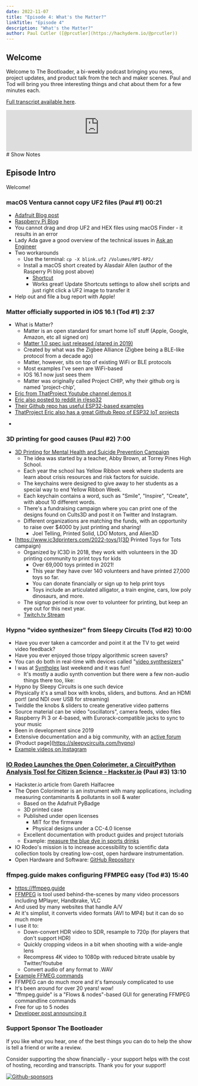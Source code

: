 ```yaml
---
date: 2022-11-07
title: "Episode 4: What's the Matter?"
linkTitle: "Episode 4"
description: "What's the Matter?"
author: Paul Cutler ([@prcutler](https://hachyderm.io/@prcutler))
---
```

## Welcome
Welcome to The Bootloader, a bi-weekly podcast bringing you news, project updates, and product talk
from the tech and maker scenes.  Paul and Tod will bring you three interesting things and chat about them for a few minutes each.

[Full transcript available here](https://thebootloader.net/blog/2022/11/07/episode-4-transcript/).

<iframe width="100%" height="112" frameborder="0" scrolling="no" style="width: 100%; height: 112px;  overflow: hidden;" src="https://www.circuitpythonshow.com/@thebootloader/episodes/what-s-the-matter-l496k/embed/dark"></iframe>
# Show Notes

## Episode Intro
Welcome!

### macOS Ventura cannot copy UF2 files (Paul #1) 00:21
  * [Adafruit Blog post](https://blog.adafruit.com/2022/10/31/uploading-uf2-files-with-macos-13-0-ventura-apple-microbit_edu-raspberry_pi-circuitpython/)
  * [Raspberry Pi Blog](https://www.raspberrypi.com/news/the-ventura-problem/)
  * You cannot drag and drop UF2 and HEX files using macOS Finder - it results in an error
  * Lady Ada gave a good overview of the technical issues in [Ask an Engineer](https://www.youtube.com/watch?v=Ur8MsnF7Eo0)
  * Two workarounds
    * Use the terminal: `cp -X blink.uf2 /Volumes/RPI-RP2/`
    * Install a macOS short created by Alasdair Allen (author of the Rasperry Pi blog post above)
      * [Shortcut](https://www.icloud.com/shortcuts/989b90c87fec4c11965dd517685f87cd)
      * Works great!  Update Shortcuts settings to allow shell scripts and just right click a UF2 image to transfer it
  * Help out and file a bug report with Apple!

### Matter officially supported in iOS 16.1 (Tod #1) 2:37
  * What is Matter?
    * Matter is an open standard for smart home IoT stuff (Apple, Google, Amazon, etc all signed on)
    * [Matter 1.0 spec just released (stared in 2019)](https://www.theverge.com/2022/10/4/23386883/matter-smart-home-standard-apple-google-launch)
    * Created by what was the Zigbee Alliance (Zigbee being a BLE-like protocol from a decade ago)
    * Matter, however, sits on top of existing WiFi or BLE protocols
    * Most examples I've seen are WiFi-based
    * IOS 16.1 now just sees them
    * Matter was originally called Project CHIP, why their github org is named 'project-chip',
  * [Eric from ThatProject Youtube channel demos it](https://www.youtube.com/watch?v=i2doZomr9V0)
  * [Eric also posted to reddit in r/esp32](https://www.reddit.com/r/esp32/comments/yfvpxu/finally_apple_officially_supports_matter_in_161/)
  * [Their Github repo has useful ESP32-based examples](https://github.com/project-chip/connectedhomeip/tree/master/examples)
  * [ThatProject Eric also has a great Github Repo of ESP32 IoT projects](https://github.com/0015/ThatProject)
  * ~~~[Matter pre-compiled example apps from Nabu Casa / Home Assistant Cloud](https://nabucasa.github.io/matter-example-apps/)~~~

### 3D printing for good causes (Paul #2) 7:00
  * [3D Printing for Mental Health and Suicide Prevention Campaign](https://3dwithus.com/3d-printing-for-mental-health-and-suicide-prevention)
    * The idea was started by a teacher, Abby Brown, at Torrey Pines High School.
    * Each year the school has Yellow Ribbon week where students are learn about crisis resources and risk factors for suicide.
    * The keychains were designed to give away to her students as a special way to end Yellow Ribbon Week.
    * Each keychain contains a word, such as "Smile", "Inspire", "Create", with about 10 different words.
    * There's a fundraising campaign where you can print one of the designs found on Cults3D and post it on Twitter and Instagram.
    * Different organizations are matching the funds, with an opportunity to raise over $4000 by just printing and sharing!
      * Joel Telling, Printed Solid, LDO Motors, and Alien3D
  * [https://www.ic3dprinters.com/2022-toys/](3D Printed Toys for Tots campaign)
    * Organized by IC3D in 2018, they work with volunteers in the 3D printing community to print toys for kids
      * Over 69,000 toys printed in 2021!
      * This year they have over 140 volunteers and have printed 27,000 toys so far.
      * You can donate financially or sign up to help print toys
      * Toys include an articulated alligator, a train engine, cars, low poly dinosaurs, and more.
    * The signup period is now over to volunteer for printing, but keep an eye out for this next year.
    * [Twitch.tv Stream](https://www.twitch.tv/charitymakers)

### Hypno "video synthesizer" from Sleepy Circuits (Tod #2) 10:00
  * Have you ever taken a camcorder and point it at the TV to get weird video feedback?
  * Have you ever enjoyed those trippy algorithmic screen savers?
  * You can do both in real-time with devices called "[video synthesizers](https://en.wikipedia.org/wiki/Video_synthesizer)"
  * I was at [Synthplex](https://synthplex.com/) last weekend and it was fun!
    * It's mostly a audio synth convention but there were a few non-audio things there too, like:
  * Hypno by Sleepy Circuits is one such device
  * Physically it's a small box with knobs, sliders, and buttons. And an HDMI port! (and NDI over USB for streaming)
  * Twiddle the knobs & sliders to create generative video patterns
  * Source material can be video "oscillators", camera feeds, video files
  * Raspberry Pi 3 or 4-based, with Eurorack-compatible jacks to sync to your music
  * Been in development since 2019
  * Extensive documentation and a big community, with an [active forum](https://forum.sleepycircuits.com/)
  * (Product page](https://sleepycircuits.com/hypno)
  * [Example videos on Instagram](https://www.instagram.com/sleepycircuits/)

### [IO Rodeo Launches the Open Colorimeter, a CircuitPython Analysis Tool for Citizen Science - Hackster.io](https://www.hackster.io/news/io-rodeo-launches-the-open-colorimeter-a-circuitpython-analysis-tool-for-citizen-science-4e0435072e21) (Paul #3) 13:10
  * Hackster.io article from Gareth Halfacree
  * The Open Colorimeter is an instrument with many applications, including measuring contaminants & pollutants in soil & water
    * Based on the Adafruit PyBadge
    * 3D printed case
    * Published under open licenses
      * MIT for the firmware
      * Physical designs under a CC-4.0 license
    * Excellent documentation with product guides and project tutorials
    * Example: [measure the blue dye in sports drinks](https://blog.iorodeo.com/tutorial-measuring-blue-food-dye-in-sports-drinks/)
  * IO Rodeo's mission is to increase accessibility to scientific data collection tools by creating low-cost, open hardware instrumentation.
  * Open Hardware and Software: [GitHub Repository](https://github.com/iorodeo/)

### ffmpeg.guide makes configuring FFMPEG easy (Tod #3) 15:40
  * https://ffmpeg.guide
  * [FFMPEG](https://ffmpeg.org/) is tool used behind-the-scenes by many video processors including MPlayer, Handbrake, VLC
  * And used by many websites that handle A/V
  * At it's simplist, it converts video formats (AVI to MP4) but it can do so much more
  * I use it to:
      * Down-convert HDR video to SDR, resample to 720p (for players that don't support HDR)
      * Quickly cropping videos in a bit when shooting with a wide-angle lens
      * Recompress 4K video to 1080p with reduced bitrate usable by Twitter/Youtube
      * Convert audio of any format to .WAV
  * [Example FFMEG commands](https://catswhocode.com/ffmpeg-commands/)
  * FFMPEG can do much more and it's famously complicated to use
  * It's been around for over 20 years!  wow!
  * "ffmpeg.guide" is a "Flows & nodes"-based GUI for generating FFMPEG commandline commands
  * Free for up to 5 nodes
  * [Developer post announcing it](https://twitter.com/zack_overflow/status/1586288992680493057)

  

### Support Sponsor The Bootloader

If you like what you hear, one of the best things you can do to help the show is tell a friend or write a review.

Consider supporting the show financially - your support helps with the cost of hosting, recording and transcripts.  Thank you for your support!

[![Github-sponsors](https://img.shields.io/badge/sponsor-30363D?style=for-the-badge&logo=GitHub-Sponsors&logoColor=#EA4AAA)](https://github.com/sponsors/prcutler)
